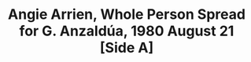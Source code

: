 ---
layout: manifest
title: Angie Arrien, Whole Person Spread for G. Anzaldúa, 1980 August 21 [Side A]
manifest_name: angie-arrien-whole-person-spread-for-g-anzald-a-1980-august-21-side-a-

---